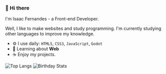 ### 🌸 Hi there

I'm Isaac Fernandes - a Front-end Developer.

Well, I like to make websites and study programming. I'm currently studying other languages to improve my knowledge.

- ⚙️ I use daily: `HTML5`, `CSS3`, `JavaScript`, `Godot`
- 🌷 Learning about **Web**
- ☕ Enjoy my projects.

![Top Langs](https://github-readme-stats.vercel.app/api/top-langs/?username=star-isc&hide_progress=true)
![Birthday Stats](https://bday-manas140.vercel.app/2010-04-09)

